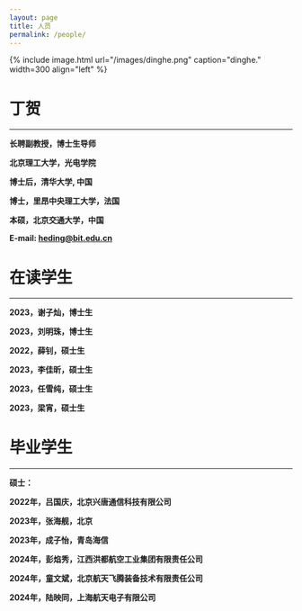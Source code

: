 ```yaml
---
layout: page
title: 人员
permalink: /people/
---
```


{% include image.html url="/images/dinghe.png" caption="dinghe." width=300 align="left" %}

丁贺
===========

**********


**长聘副教授，博士生导师**

**北京理工大学，光电学院**

**博士后，清华大学, 中国**

**博士，里昂中央理工大学，法国**

**本硕，北京交通大学，中国**

**E-mail: heding@bit.edu.cn**





在读学生
===========

***********


**2023，谢子灿，博士生**

**2023，刘明珠，博士生**


**2022，薛钊，硕士生**

**2023，李佳昕，硕士生**

**2023，任雪纯，硕士生**

**2023，梁宵，硕士生**



毕业学生
===========

***********


**硕士：**

**2022年，吕国庆，北京兴唐通信科技有限公司**

**2023年，张海舰，北京**

**2023年，成子怡，青岛海信**

**2024年，彭焰秀，江西洪都航空工业集团有限责任公司**

**2024年，童文斌，北京航天飞腾装备技术有限责任公司**

**2024年，陆映同，上海航天电子有限公司**




